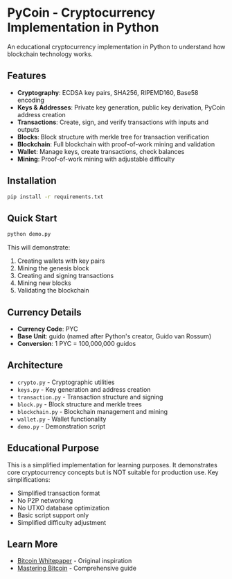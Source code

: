 # PyCoin - Cryptocurrency Implementation in Python

An educational cryptocurrency implementation in Python to understand how blockchain technology works.

## Features

- **Cryptography**: ECDSA key pairs, SHA256, RIPEMD160, Base58 encoding
- **Keys & Addresses**: Private key generation, public key derivation, PyCoin address creation
- **Transactions**: Create, sign, and verify transactions with inputs and outputs
- **Blocks**: Block structure with merkle tree for transaction verification
- **Blockchain**: Full blockchain with proof-of-work mining and validation
- **Wallet**: Manage keys, create transactions, check balances
- **Mining**: Proof-of-work mining with adjustable difficulty

## Installation

```bash
pip install -r requirements.txt
```

## Quick Start

```bash
python demo.py
```

This will demonstrate:
1. Creating wallets with key pairs
2. Mining the genesis block
3. Creating and signing transactions
4. Mining new blocks
5. Validating the blockchain

## Currency Details

- **Currency Code**: PYC
- **Base Unit**: guido (named after Python's creator, Guido van Rossum)
- **Conversion**: 1 PYC = 100,000,000 guidos

## Architecture

- `crypto.py` - Cryptographic utilities
- `keys.py` - Key generation and address creation
- `transaction.py` - Transaction structure and signing
- `block.py` - Block structure and merkle trees
- `blockchain.py` - Blockchain management and mining
- `wallet.py` - Wallet functionality
- `demo.py` - Demonstration script

## Educational Purpose

This is a simplified implementation for learning purposes. It demonstrates core cryptocurrency concepts but is NOT suitable for production use. Key simplifications:

- Simplified transaction format
- No P2P networking
- No UTXO database optimization
- Basic script support only
- Simplified difficulty adjustment

## Learn More

- [Bitcoin Whitepaper](https://bitcoin.org/bitcoin.pdf) - Original inspiration
- [Mastering Bitcoin](https://github.com/bitcoinbook/bitcoinbook) - Comprehensive guide


